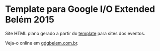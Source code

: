 # Template para Google I/O Extended Belém 2015

Site HTML plano gerado a partir do
[template](https://github.com/gxgbrasil/io-extended.github.io) para
sites dos eventos.

Veja-o online em [gdgbelem.com.br](http://www.gdgbelem.com.br).

